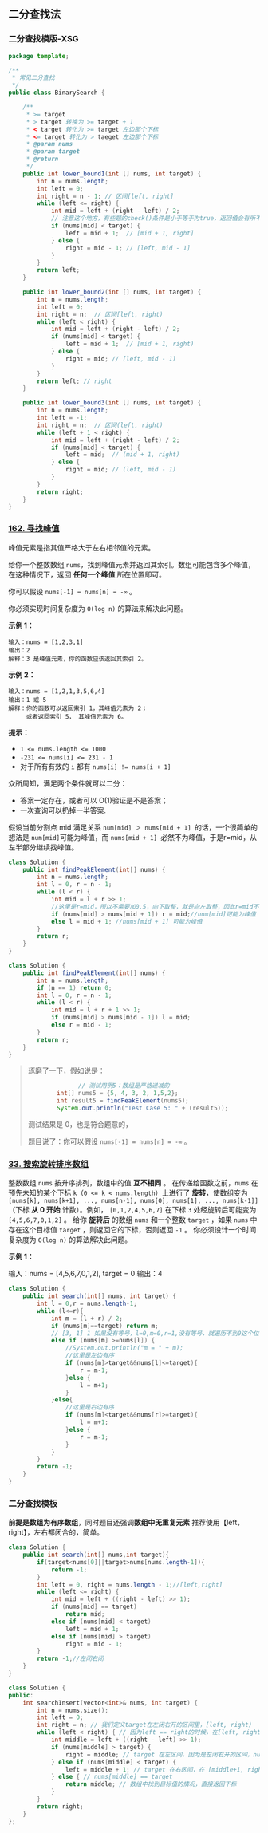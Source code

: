 ## 二分查找法

### 二分查找模版-XSG

```java
package template;

/**
 * 常见二分查找
 */
public class BinarySearch {

    /**
     * >= target 
     * > target 转换为 >= target + 1
     * < target 转化为 >= target 左边那个下标
     * <= target 转化为 > taeget 左边那个下标
     * @param nums
     * @param target
     * @return
     */
    public int lower_bound1(int [] nums, int target) {
        int n = nums.length;
        int left = 0;
        int right = n - 1; // 区间[left, right]
        while (left <= right) {
            int mid = left + (right - left) / 2;
            // 注意这个地方，有些题的check()条件是小于等于为true，返回值会有所不同
            if (nums[mid] < target) {
                left = mid + 1;  // [mid + 1, right]
            } else {
                right = mid - 1; // [left, mid - 1]
            }
        }
        return left;
    }

    public int lower_bound2(int [] nums, int target) {
        int n = nums.length;
        int left = 0;
        int right = n;  // 区间[left, right)
        while (left < right) {
            int mid = left + (right - left) / 2;
            if (nums[mid] < target) {
                left = mid + 1;  // [mid + 1, right)
            } else {
                right = mid; // [left, mid - 1)
            }
        }
        return left; // right
    }

    public int lower_bound3(int [] nums, int target) {
        int n = nums.length;
        int left = -1;
        int right = n;  // 区间(left, right)
        while (left + 1 < right) {
            int mid = left + (right - left) / 2;
            if (nums[mid] < target) {
                left = mid;  // (mid + 1, right)
            } else {
                right = mid; // (left, mid - 1)
            }
        }
        return right;
    }
}

```





### [162. 寻找峰值](https://leetcode.cn/problems/find-peak-element/)

峰值元素是指其值严格大于左右相邻值的元素。

给你一个整数数组 `nums`，找到峰值元素并返回其索引。数组可能包含多个峰值，在这种情况下，返回 **任何一个峰值** 所在位置即可。

你可以假设 `nums[-1] = nums[n] = -∞` 。

你必须实现时间复杂度为 `O(log n)` 的算法来解决此问题。

**示例 1：**

```
输入：nums = [1,2,3,1]
输出：2
解释：3 是峰值元素，你的函数应该返回其索引 2。
```

**示例 2：**

```
输入：nums = [1,2,1,3,5,6,4]
输出：1 或 5 
解释：你的函数可以返回索引 1，其峰值元素为 2；
     或者返回索引 5， 其峰值元素为 6。
```

**提示：**

- `1 <= nums.length <= 1000`
- `-231 <= nums[i] <= 231 - 1`
- 对于所有有效的 `i` 都有 `nums[i] != nums[i + 1]`

众所周知，满足两个条件就可以二分：

-  答案一定存在，或者可以 O(1)验证是不是答案； 
-  一次查询可以扔掉一半答案. 

假设当前分割点 mid 满足关系 `num[mid] ＞ nums[mid + 1] `的话，一个很简单的想法是 `num[mid]`可能为峰值，而 `nums[mid + 1] `必然不为峰值，于是r=mid，从左半部分继续找峰值。

```java
class Solution {
    public int findPeakElement(int[] nums) {
        int n = nums.length;
        int l = 0, r = n - 1;
        while (l < r) {
            int mid = l + r >> 1;
          	//这里是r=mid，所以不需要加0.5，向下取整，就是向左取整，因此r=mid不会循环
            if (nums[mid] > nums[mid + 1]) r = mid;//num[mid]可能为峰值
            else l = mid + 1; //nums[mid + 1] 可能为峰值
        }
        return r;
    }
}
```

```java
class Solution {
    public int findPeakElement(int[] nums) {
        int n = nums.length;
        if (n == 1) return 0;
        int l = 0, r = n - 1;
        while (l < r) {
            int mid = l + r + 1 >> 1;
            if (nums[mid] > nums[mid - 1]) l = mid;
            else r = mid - 1;
        }
        return r;
    }
}
```

> 琢磨了一下，假如说是：
>
> ```java
> 				// 测试用例5：数组是严格递减的
>         int[] nums5 = {5, 4, 3, 2, 1,5,2};
>         int result5 = findPeakElement(nums5);
>         System.out.println("Test Case 5: " + (result5));
> ```
>
> 测试结果是 0，也是符合题意的，
>
> 题目说了：你可以假设 `nums[-1] = nums[n] = -∞` 。
>
> 

### [33. 搜索旋转排序数组](https://leetcode.cn/problems/search-in-rotated-sorted-array/)

整数数组 `nums` 按升序排列，数组中的值 **互不相同** 。
在传递给函数之前，`nums` 在预先未知的某个下标 `k`（`0 <= k < nums.length`）上进行了 **旋转**，使数组变为 `[nums[k], nums[k+1], ..., nums[n-1], nums[0], nums[1], ..., nums[k-1]]`（下标 **从 0 开始** 计数）。例如， `[0,1,2,4,5,6,7]` 在下标 `3` 处经旋转后可能变为 `[4,5,6,7,0,1,2]` 。
给你 **旋转后** 的数组 `nums` 和一个整数 `target` ，如果 `nums` 中存在这个目标值 `target` ，则返回它的下标，否则返回 `-1` 。
你必须设计一个时间复杂度为 `O(log n)` 的算法解决此问题。

**示例 1：**

输入：nums = [4,5,6,7,0,1,2], target = 0
输出：4

```java
class Solution {
    public int search(int[] nums, int target) {
        int l = 0,r = nums.length-1;
        while (l<=r){
            int m = (l + r) / 2;
            if (nums[m]==target) return m;
            // [3, 1] 1 如果没有等号，l=0,m=0,r=1,没有等号，就遍历不到0这个位置了
            else if (nums[m] >=nums[l]) {
                //System.out.println("m = " + m);
                //这里是左边有序
                if (nums[m]>target&&nums[l]<=target){
                    r = m-1;
                }else {
                    l = m+1;
                }
            }else{
                //这里是右边有序
                if (nums[m]<target&&nums[r]>=target){
                    l = m+1;
                }else {
                    r = m-1;
                }
            }
        }
        return -1;
    }
}
```

### 二分查找模板

**前提是数组为有序数组**，同时题目还强调**数组中无重复元素**
推荐使用【left，right】，左右都闭合的，简单。

```java
class Solution {
    public int search(int[] nums,int target){
        if(target<nums[0]||target>nums[nums.length-1]){
            return -1;
        }
        int left = 0, right = nums.length - 1;//[left,right]
        while (left <= right) {
            int mid = left + ((right - left) >> 1);
            if (nums[mid] == target)
                return mid;
            else if (nums[mid] < target)
                left = mid + 1;
            else if (nums[mid] > target)
                right = mid - 1;
        }
        return -1;//左闭右闭
    }
}
```

```cpp
class Solution {
public:
    int searchInsert(vector<int>& nums, int target) {
        int n = nums.size();
        int left = 0;
        int right = n; // 我们定义target在左闭右开的区间里，[left, right)  
        while (left < right) { // 因为left == right的时候，在[left, right)是无效的空间
            int middle = left + ((right - left) >> 1);
            if (nums[middle] > target) {
                right = middle; // target 在左区间，因为是左闭右开的区间，nums[middle]一定不是我们的目标值，所以right = middle，在[left, middle)中继续寻找目标值
            } else if (nums[middle] < target) {
                left = middle + 1; // target 在右区间，在 [middle+1, right)中
            } else { // nums[middle] == target
                return middle; // 数组中找到目标值的情况，直接返回下标
            }
        }
        return right;
    }
};
```

### 